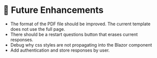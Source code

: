# 🎁 Future Enhancements

* The format of the PDF file should be improved. The current template does not use the full page.
* There should be a restart questions button that erases current responses.
* Debug why css styles are not propagating into the Blazor component
* Add authentication and store responses by user.

